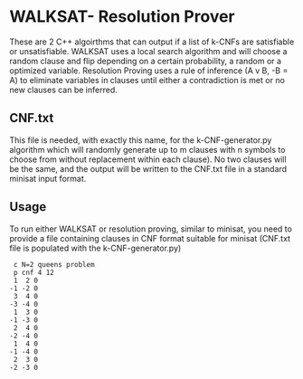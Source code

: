 # WALKSAT- Resolution Prover

These are 2 C++ algoirthms that can output if a list of k-CNFs are satisfiable or unsatisfiable. WALKSAT uses a local search algorithm and will choose a random clause and flip depending on a certain probability, a random or a optimized variable. Resolution Proving uses a rule of inference (A v B, -B = A) to eliminate variables in clauses until either a contradiction is met or no new clauses can be inferred.

## CNF.txt

This file is needed, with exactly this name, for the k-CNF-generator.py algorithm which will randomly generate up to m clauses with n symbols to choose from without replacement within each clause). No two clauses will be the same, and the output will be written to the CNF.txt file in a standard minisat input format.

## Usage

To run either WALKSAT or resolution proving, similar to minisat, you need to provide a file containing clauses in CNF format suitable for minisat (CNF.txt file is populated with the k-CNF-generator.py)

```text
 c N=2 queens problem
 p cnf 4 12
 1  2 0
-1 -2 0
 3  4 0
-3 -4 0
 1  3 0
-1 -3 0
 2  4 0
-2 -4 0
 1  4 0
-1 -4 0
 2  3 0
-2 -3 0
```